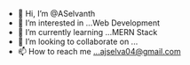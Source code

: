 - 👋 Hi, I’m @ASelvanth
- 👀 I’m interested in ...Web Development
- 🌱 I’m currently learning ...MERN Stack
- 💞️ I’m looking to collaborate on ...
- 📫 How to reach me ...ajselva04@gmail.com
